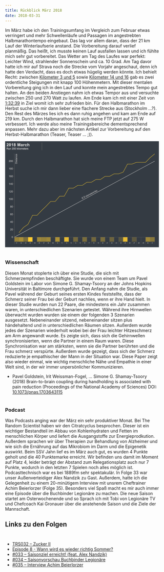 ```yaml
---
title: Rückblick März 2018
date: 2018-03-31
---
```


Im März habe ich den Trainingsumfang im Vergleich zum Februar etwas verringert und mehr Schwellenläufe und Passagen im angestrebten Halbmarathontempo eingebaut. Das lag vor allem daran, dass der 21 km Lauf der Winterlaufserie anstand. Die Vorbereitung darauf verlief planmäßig.
Das heißt, ich musste keinen Lauf ausfallen lassen und ich fühlte mich sehr gut vorbereitet. Das Wetter am Tag des Laufes war perfekt: Leichter Wind, strahlender Sonnenschein und ca. 10 Grad. Am Tag davor hatte ich mir auf Strava noch die Strecke vom Vorjahr angeschaut, denn ich hatte den Verdacht, dass es doch etwas hügelig werden könnte. Ich behielt Recht: zwischen <a href='https://www.strava.com/segments/5165331?filter=overall' class='external' target='_blank' rel='noopener'>Kilometer 3 und 5</a> sowie <a href='https://www.strava.com/segments/17244956?filter=overall' class='external' target='_blank' rel='noopener'>Kilometer 14 und 16</a> gab es zwei ordentliche Steigungen mit knapp 100 Höhenmetern. Mit dieser mentalen Vorbereitung ging ich in den Lauf und konnte mein angestrebtes Tempo gut halten. An den beiden Anstiegen nahm ich etwas Tempor aus und versuchte zwischen 250 und 270 Watt zu laufen. Am Ende kam ich mit einer Zeit von <a href='https://www.strava.com/activities/1470625405' class='external' target='_blank' rel='noopener'>1:32:39</a> in Ziel womit ich sehr zufrieden bin. Für den Halbmarathon im Herbst suche ich mir dann lieber eine flachere Strecke aus (Stockholm ...?). Den Rest des Märzes lies ich es dann ruhig angehen und kam am Ende auf 219 km. Durch den Halbmarathon hat sich meine FTP jetzt auf 275 W verbessert. Ich werde also meine Trainingsbereiche dementsprechend anpassen. Mehr dazu aber im nächsten Artikel zur Vorbereitung auf den Herbst-Halbmarathon (Teaser, Teaser ... ;)).

[<img src='/assets/images/Screen-Shot-2018-03-31-at-18.04.32.png' class='w-4/5' align='center'/>](/assets/images/Screen-Shot-2018-03-31-at-18.04.32.png)<br><br>

### Wissenschaft

Diesen Monat stoplerte ich über eine Studie, die sich mit Schmerzempfinden beschäftigte. Sie wurde von einem Team um Pavel Goldstein im Labor von Simone G. Shamay-Tsoory an der Johns Hopkins Universität in Baltimore durchgeführt. Den Anfang nahm die Studie, als Pavel während der Geburt seines ersten Kindes feststellte, dass der Schmerz seiner Frau bei der Geburt nachlies, wenn er ihre Hand hielt. In dieser Studie wurden nun 22 Paare, die mindestens ein Jahr zusammen waren, in unterschiedlichen Szenarien getestet. Während ihre Hirnwellen überwacht wurden wurden sie einem der folgenden 3 Szenarien ausgesetzt. Nebeneinander sitzend, nebeneinander sitzen plus händehaltend und in unterschiedlichen Räumen sitzen. Außerdem wurde jedes der Szenarien wiederholt wobei bei der Frau leichter Hitzeschmerz am Arm angewandt wurde. Es zeigte sich, dass sich die Gehirnwellen synchronisierten, wenn die Partner in einem Raum waren. Diese Synchronisation war am stärksten, wenn sie die Partner berührten und die Frau schmerz verspürte. Außerdem wurde gezeigt, dass sich der Schmerz reduzierte je empathischer der Mann in der Situation war. Diese Paper zeigt also wieder einmal, wie wichtig menschliche Nähe und Empathie in einer Welt sind, in der wir immer unpersönlicher Kommunizieren.

-   Pavel Goldstein, Irit Weissman-Fogel, … Simone G. Shamay-Tsoory (2018) Brain-to-brain coupling during handholding is associated with pain reduction (Proceedings of the National Academy of Sciences) DOI: <a href='http://dx.doi.org/10.1073/pnas.1703643115' class='external' target='_blank' rel='noopener'>10.1073/pnas.1703643115</a><br><br>

### Podcast

Was Podcasts anging war der März ein sehr produktiver Monat. Bei The Random Scientist haben wir den Citratcyclus besprochen. Dieser ist ein wichtiger Bestandteil im Abbau von Kohlenhydraten und Fetten im menschlichen Körper und liefert die Ausgangstoffe zur Energieprodkution. Außerdem sprachen wir über Therapien zur Behandlung von Alzheimer und wie sich die Ernährung auf das Mikrobiom im Darm und die Epigenetik auswirkt. Beim SSV Jahn lief es im März auch gut, es wurden 4 Punkte geholt und die 40 Punktemarke erreicht. Wir befinden uns damit im Moment auf Platz 4, leider beträgt der Abstand zum Relegationsplatz auch nur 7 Punkte, wodurch in den letzten 7 Spielen noch alles möglich ist. Podcasttechnisch war es bei 1889fm sehr spektakulär. In Folge 33 war unser Außenverteidiger Alex Nandzik zu Gast. Außerdem, hatte ich die Gelegenheit zu einem 20-minütigem Interview mit unsrem Cheftrainer Achim Beierlorzer (Folge 35). Besonders viel Spaß macht es mir auch immer eine Episode über die Buchbinder Legionäre zu machen. Die neue Saison startet am Osterwochenende und so Sprach ich mit Tobi von Legionäre TV und Chefcoach Kai Gronauer über die anstehende Saison und die Ziele der Mannschaft.

## Links zu den Folgen<br /><br />

-   <a href='http://therandomscientist.de/2018/03/01/trs032-zucker-ii/' class='external' target='_blank' rel='noopener'>TRS032 – Zucker II</a>[]()
-   <a href='https://3-schweinehun.de/2018/03/15/episode8.html#170a3532' class='external' target='_blank' rel='noopener'>Episode 8 - Wann wird es wieder richtig Sommer?</a>[]()
-   <a href='http://1889fm.de/033-saisonziel-erreicht-feat-alex-nandzik/' class='external' target='_blank' rel='noopener'>#033 – Saisonziel erreicht! (feat. Alex Nandzik)</a>
-   <a href='http://1889fm.de/034-saisonvorschau-buchbinder-legionaere/' class='external' target='_blank' rel='noopener'>#034 – Saisonvorschau Buchbinder Legionäre</a>
-   <a href='http://1889fm.de/035-interview-achim-beierlorzer/' class='external' target='_blank' rel='noopener'>#035 – Interview Achim Beierlorzer</a><br><br>
